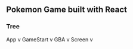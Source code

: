 ## Pokemon Game built with React

### Tree

   App
    v
 GameStart
    v
   GBA
    v
  Screen
    v
